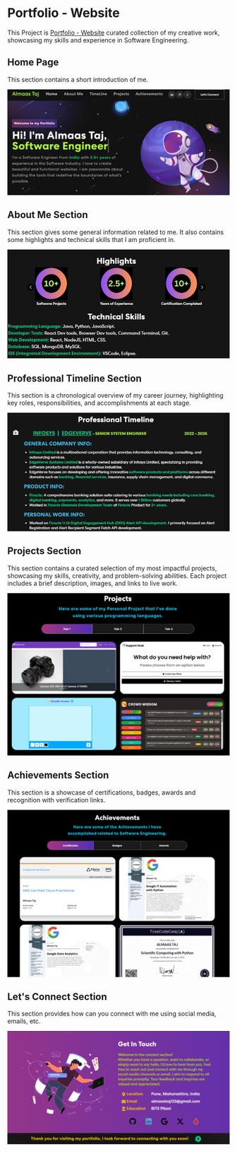 # Portfolio - Website

This Project is [Portfolio - Website](https://almaastaj.github.io/) curated collection of my creative work, showcasing my skills and experience in Software Engineering.

## Home Page

This section contains a short introduction of me.

![HomePage Section](./src/assets/img/PortfolioWebsitePage.png)

## About Me Section

This section gives some general information related to me. It also contains some highlights and technical skills that I am proficient in.

![About Me Section](./src/assets/img/AboutMeSection.png)

## Professional Timeline Section

This section is a chronological overview of my career journey, highlighting key roles, responsibilities, and accomplishments at each stage.

![Professional Timeline](./src/assets/img/TimelineSection.png)

## Projects Section

This section contains a curated selection of my most impactful projects, showcasing my skills, creativity, and problem-solving abilities. Each project includes a brief description, images, and links to live work.

![Projects](./src/assets/img/ProjectsSection.png)

## Achievements Section

This section is a showcase of certifications, badges, awards and recognition with verification links.

![Achievements](./src/assets/img/AchievementsSection.png)

## Let's Connect Section

This section provides how can you connect with me using social media, emails, etc.

![Let's Connect](./src/assets/img/ConnectSection.png)
